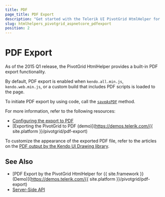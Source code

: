 ```yaml
---
title: PDF
page_title: PDF Export
description: "Get started with the Telerik UI PivotGrid HtmlHelper for {{ site.framework }} and learn how to export a Telerik UI PivotGrid HtmlHelper for {{ site.framework }} to PDF."
slug: htmlhelpers_pivotgrid_aspnetcore_pdfexport
position: 2
---
```


# PDF Export

As of the 2015 Q1 release, the PivotGrid HtmlHelper provides a built-in PDF export functionality.

By default, PDF export is enabled when `kendo.all.min.js`, `kendo.web.min.js`, or a custom build that includes PDF scripts is loaded to the page.

To initiate PDF export by using code, call the [`saveAsPDF`](https://docs.telerik.com/kendo-ui/api/javascript/ui/pivotgrid/methods/saveaspdf) method.

For more information, refer to the following resources:
* [Configuring the export to PDF](/api//Kendo.Mvc.UI.Fluent/PivotGridBuilder)
* [Exporting the PivotGrid to PDF (demo)](https://demos.telerik.com/{{ site.platform }}/pivotgrid/pdf-export)

To customize the appearance of the exported PDF file, refer to the articles on the [PDF output by the Kendo UI Drawing library](https://docs.telerik.com/kendo-ui/framework/drawing/pdf-output/overview).

## See Also

* [PDF Export by the PivotGrid HtmlHelper for {{ site.framework }} (Demo)](https://demos.telerik.com/{{ site.platform }}/pivotgrid/pdf-export)
* [Server-Side API](/api/pivotgrid)
